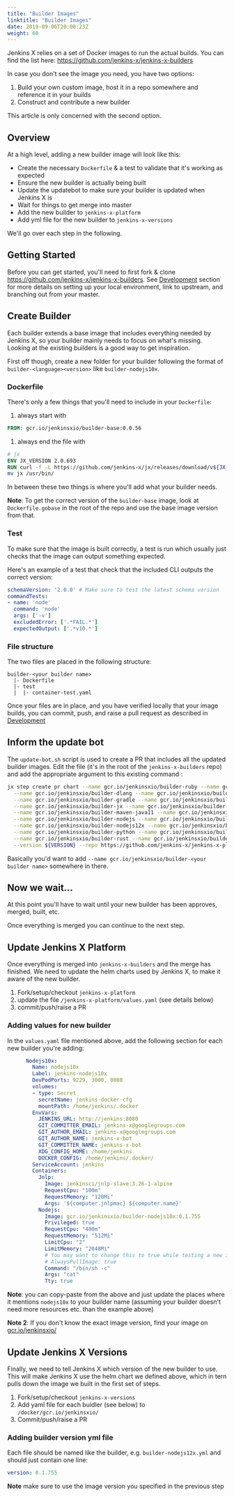 ```yaml
---
title: "Builder Images"
linktitle: "Builder Images"
date: 2019-09-06T20:00:23Z
weight: 60
---
```


Jenkins X relies on a set of Docker images to run the actual builds. You can find the list here: https://github.com/jenkins-x/jenkins-x-builders

In case you don't see the image you need, you have two options:

1. Build your own custom image, host it in a repo somewhere and reference it in your builds
1. Construct and contribute a new builder

This article is only concerned with the second option.

## Overview

At a high level, adding a new builder image will look like this:

- Create the necessary `Dockerfile` & a test to validate that it's working as expected
- Ensure the new builder is actually being built
- Update the updatebot to make sure your builder is updated when Jenkins X is
- Wait for things to get merge into master
- Add the new builder to `jenkins-x-platform`
- Add yml file for the new builder to `jenkins-x-versions`

We'll go over each step in the following.

## Getting Started

Before you can get started, you'll need to first fork & clone https://github.com/jenkins-x/jenkins-x-builders. See [Development](/docs/contributing/code/) section for more details on setting up your local environment, link to upstream, and branching out from your master.

## Create Builder

Each builder extends a base image that includes everything needed by Jenkins X, so your builder mainly needs to focus on what's missing. Looking at the existing builders is a good way to get inspiration.

First off though, create a new folder for your builder following the format of `builder-<language><version>` like `builder-nodejs10x`.

### Dockerfile

There's only a few things that you'll need to include in your `Dockerfile`:

1. always start with
  ```Dockerfile
FROM: gcr.io/jenkinsxio/builder-base:0.0.56
  ```
1. always end the file with
  ```Dockerfile
# jx
ENV JX_VERSION 2.0.693
RUN curl -f -L https://github.com/jenkins-x/jx/releases/download/v${JX_VERSION}/jx-linux-amd64.tar.gz | tar xzv && \
  mv jx /usr/bin/
  ```

In between these two things is where you'll add what your builder needs.

**Note**: To get the correct version of the `builder-base` image, look at `Dockerfile.gobase` in the root of the repo and use the base image version from that.

### Test

To make sure that the image is built correctly, a test is run which usually just checks that the image can output something expected.

Here's an example of a test that check that the included CLI outputs the correct version:
```yml
schemaVersion: '2.0.0' # Make sure to test the latest schema version
commandTests:
- name: 'node'
  command: 'node'
  args: ['-v']
  excludedError: ['.*FAIL.*']
  expectedOutput: ['.*v10.*']
```

### File structure

The two files are placed in the following structure:
```dir
builder-<your builder name>
  |- Dockerfile
  |- test
  |  |- container-test.yaml
```

Once your files are in place, and you have verified locally that your image builds, you can commit, push, and raise a pull request as described in [Development](/docs/contributing/code/)

## Inform the update bot

The `update-bot.sh` script is used to create a PR that includes all the updated builder images. Edit the file (it's in the root of the `jenkins-x-builders` repo) and add the appropriate argument to this existing command
:

```sh
jx step create pr chart --name gcr.io/jenkinsxio/builder-ruby --name gcr.io/jenkinsxio/builder-swift \
  --name gcr.io/jenkinsxio/builder-dlang --name gcr.io/jenkinsxio/builder-go --name gcr.io/jenkinsxio/builder-go-maven \
  --name gcr.io/jenkinsxio/builder-gradle --name gcr.io/jenkinsxio/builder-gradle4 --name gcr.io/jenkinsxio/builder-gradle5 \
  --name gcr.io/jenkinsxio/builder-jx --name gcr.io/jenkinsxio/builder-maven --name gcr.io/jenkinsxio/builder-maven-32 \
  --name gcr.io/jenkinsxio/builder-maven-java11 --name gcr.io/jenkinsxio/builder-maven-nodejs --name gcr.io/jenkinsxio/builder-newman \
  --name gcr.io/jenkinsxio/builder-nodejs --name gcr.io/jenkinsxio/builder-nodejs8x --name gcr.io/jenkinsxio/builder-nodejs10x \
  --name gcr.io/jenkinsxio/builder-nodejs12x --name gcr.io/jenkinsxio/builder-php5x --name gcr.io/jenkinsxio/builder-php7x \
  --name gcr.io/jenkinsxio/builder-python --name gcr.io/jenkinsxio/builder-python2 --name gcr.io/jenkinsxio/builder-python37 \
  --name gcr.io/jenkinsxio/builder-rust --name gcr.io/jenkinsxio/builder-scala --name gcr.io/jenkinsxio/builder-terraform \
  --version ${VERSION} --repo https://github.com/jenkins-x/jenkins-x-platform.git
```

Basically you'd want to add `--name gcr.io/jenkinsxio/builder-<your builder name>` somewhere in there.

## Now we wait...

At this point you'll have to wait until your new builder has been approves, merged, built, etc.

Once everything is merged you can continue to the next step.

## Update Jenkins X Platform

Once everything is merged into `jenkins-x-builders` and the merge has finished. We need to update the helm charts used by Jenkins X, to make it aware of the new builder.

1. Fork/setup/checkout `jenkins-x-platform`
1. update the file `/jenkins-x-platform/values.yaml` (see details below)
1. commit/push/raise a PR

### Adding values for new builder

In the `values.yaml` file mentioned above, add the following section for each new builder you're adding:

```yaml
      Nodejs10x:
        Name: nodejs10x
        Label: jenkins-nodejs10x
        DevPodPorts: 9229, 3000, 8080
        volumes:
        - type: Secret
          secretName: jenkins-docker-cfg
          mountPath: /home/jenkins/.docker
        EnvVars:
          JENKINS_URL: http://jenkins:8080
          GIT_COMMITTER_EMAIL: jenkins-x@googlegroups.com
          GIT_AUTHOR_EMAIL: jenkins-x@googlegroups.com
          GIT_AUTHOR_NAME: jenkins-x-bot
          GIT_COMMITTER_NAME: jenkins-x-bot
          XDG_CONFIG_HOME: /home/jenkins
          DOCKER_CONFIG: /home/jenkins/.docker/
        ServiceAccount: jenkins
        Containers:
          Jnlp:
            Image: jenkinsci/jnlp-slave:3.26-1-alpine
            RequestCpu: "100m"
            RequestMemory: "128Mi"
            Args: '${computer.jnlpmac} ${computer.name}'
          Nodejs:
            Image: gcr.io/jenkinsxio/builder-nodejs10x:0.1.755
            Privileged: true
            RequestCpu: "400m"
            RequestMemory: "512Mi"
            LimitCpu: "2"
            LimitMemory: "2048Mi"
            # You may want to change this to true while testing a new image
            # AlwaysPullImage: true
            Command: "/bin/sh -c"
            Args: "cat"
            Tty: true
```

**Note**: you can copy-paste from the above and just update the places where it mentions `nodejs10x` to your builder name (assuming your builder doesn't need more resources etc. than the example above)

**Note 2**: If you don't know the exact image version, find your image on [gcr.io/jenkinsxio/](https://gcr.io/jenkinsxio/)

## Update Jenkins X Versions

Finally, we need to tell Jenkins X which version of the new builder to use. This will make Jenkins X use the helm chart we defined above, which in tern pulls down the image we built in the first set of steps.

1. Fork/setup/checkout `jenkins-x-versions`
1. Add yaml file for each buidler (see below) to `/docker/gcr.io/jenkinsxio/`
1. Commit/push/raise a PR

### Adding builder version yml file

Each file should be named like the builder, e.g. `builder-nodejs12x.yml` and should just contain one line:

```yml
version: 0.1.755
```

**Note** make sure to use the image version you specified in the previous step
